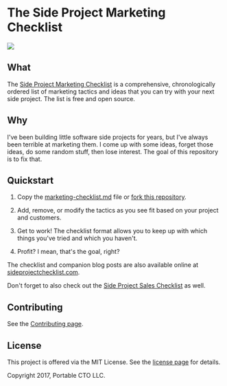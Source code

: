 # The Side Project Marketing Checklist

[![](https://i.imgur.com/uZJHDXL.jpg)](https://www.sideprojectchecklist.com/marketing-checklist)


## What

The [Side Project Marketing Checklist](https://www.sideprojectchecklist.com/marketing-checklist) is a comprehensive, chronologically ordered list of marketing tactics and ideas that you can try with your next side project. The list is free and open source.


## Why

I've been building little software side projects for years, but I've always been terrible at marketing them. I come up with some ideas, forget those ideas, do some random stuff, then lose interest. The goal of this repository is to fix that.


## Quickstart

1. Copy the [marketing-checklist.md](marketing-checklist.md) file or [fork this repository](https://github.com/portable-cto/side-project-marketing).

2. Add, remove, or modify the tactics as you see fit based on your project and customers.

3. Get to work! The checklist format allows you to keep up with which things you've tried and which you haven't.

4. Profit? I mean, that's the goal, right?

The checklist and companion blog posts are also available online at [sideprojectchecklist.com](https://www.sideprojectchecklist.com/).

Don't forget to also check out the [Side Project Sales Checklist](https://github.com/portable-cto/side-project-sales) as well.


## Contributing

See the [Contributing page](https://www.sideprojectchecklist.com/contributing/).


## License

This project is offered via the MIT License. See the [license page](https://www.sideprojectchecklist.com/license/) for details.

Copyright 2017, Portable CTO LLC.
